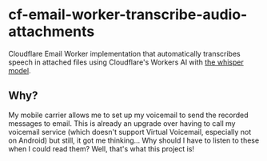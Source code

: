 # cf-email-worker-transcribe-audio-attachments

Cloudflare Email Worker implementation that automatically transcribes speech in attached files using Cloudflare's Workers AI with [the whisper model](https://developers.cloudflare.com/workers-ai/models/whisper/).

## Why?

My mobile carrier allows me to set up my voicemail to send the recorded messages to email. This is already an upgrade over having to call my voicemail service (which doesn't support Virtual Voicemail, especially not on Android) but still, it got me thinking... Why should I have to listen to these when I could read them? Well, that's what this project is!
